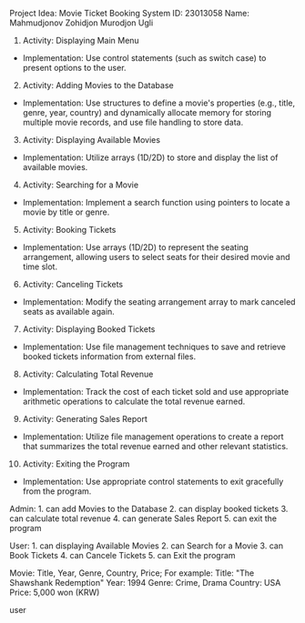 Project Idea: Movie Ticket Booking System
ID: 23013058
Name: Mahmudjonov Zohidjon Murodjon Ugli
1. Activity: Displaying Main Menu
- Implementation: Use control statements (such as switch case) to present options to
the user.
2. Activity: Adding Movies to the Database
- Implementation: Use structures to define a movie's properties (e.g., title, genre, year, country) and dynamically allocate memory for storing multiple movie records, and use file handling to store data.
3. Activity: Displaying Available Movies
- Implementation: Utilize arrays (1D/2D) to store and display the list of available movies.
4. Activity: Searching for a Movie
- Implementation: Implement a search function using pointers to locate a movie by title
or genre.
5. Activity: Booking Tickets
- Implementation: Use arrays (1D/2D) to represent the seating arrangement, allowing
users to select seats for their desired movie and time slot.
6. Activity: Canceling Tickets
- Implementation: Modify the seating arrangement array to mark canceled seats as
available again.
7. Activity: Displaying Booked Tickets
- Implementation: Use file management techniques to save and retrieve booked tickets
information from external files.
8. Activity: Calculating Total Revenue
- Implementation: Track the cost of each ticket sold and use appropriate arithmetic
operations to calculate the total revenue earned.
9. Activity: Generating Sales Report
- Implementation: Utilize file management operations to create a report that summarizes
the total revenue earned and other relevant statistics.
10. Activity: Exiting the Program
- Implementation: Use appropriate control statements to exit gracefully from the
program.


Admin: 1. can add Movies to the Database
       2. can display booked tickets
       3. can calculate total revenue
       4. can generate Sales Report
       5. can exit the program


User: 1. can displaying Available Movies
      2. can Search for a Movie
      3. can Book Tickets
      4. can Cancele Tickets
      5. can Exit the program


Movie: Title, Year, Genre, Country, Price;
     For example:
        Title: "The Shawshank Redemption"
        Year: 1994
        Genre: Crime, Drama
        Country: USA
        Price: 5,000 won (KRW)

user 
